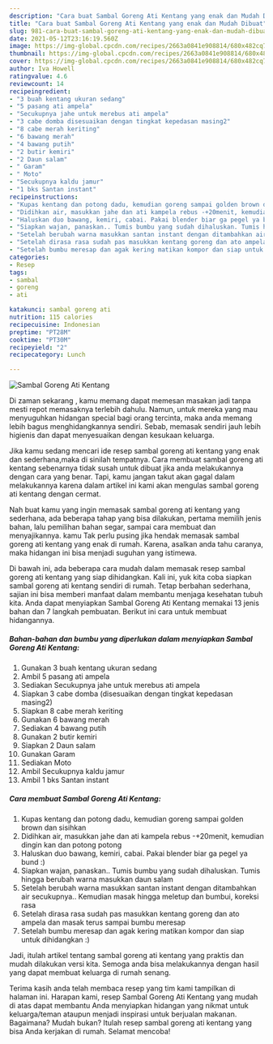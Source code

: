 ```yaml
---
description: "Cara buat Sambal Goreng Ati Kentang yang enak dan Mudah Dibuat"
title: "Cara buat Sambal Goreng Ati Kentang yang enak dan Mudah Dibuat"
slug: 981-cara-buat-sambal-goreng-ati-kentang-yang-enak-dan-mudah-dibuat
date: 2021-05-12T23:16:19.560Z
image: https://img-global.cpcdn.com/recipes/2663a0841e908814/680x482cq70/sambal-goreng-ati-kentang-foto-resep-utama.jpg
thumbnail: https://img-global.cpcdn.com/recipes/2663a0841e908814/680x482cq70/sambal-goreng-ati-kentang-foto-resep-utama.jpg
cover: https://img-global.cpcdn.com/recipes/2663a0841e908814/680x482cq70/sambal-goreng-ati-kentang-foto-resep-utama.jpg
author: Iva Howell
ratingvalue: 4.6
reviewcount: 14
recipeingredient:
- "3 buah kentang ukuran sedang"
- "5 pasang ati ampela"
- "Secukupnya jahe untuk merebus ati ampela"
- "3 cabe domba disesuaikan dengan tingkat kepedasan masing2"
- "8 cabe merah keriting"
- "6 bawang merah"
- "4 bawang putih"
- "2 butir kemiri"
- "2 Daun salam"
- " Garam"
- " Moto"
- "Secukupnya kaldu jamur"
- "1 bks Santan instant"
recipeinstructions:
- "Kupas kentang dan potong dadu, kemudian goreng sampai golden brown dan sisihkan"
- "Didihkan air, masukkan jahe dan ati kampela rebus -+20menit, kemudian dingin kan dan potong potong"
- "Haluskan duo bawang, kemiri, cabai. Pakai blender biar ga pegel ya bund :)"
- "Siapkan wajan, panaskan.. Tumis bumbu yang sudah dihaluskan. Tumis hingga berubah warna masukkan daun salam"
- "Setelah berubah warna masukkan santan instant dengan ditambahkan air secukupnya.. Kemudian masak hingga meletup dan bumbui, koreksi rasa"
- "Setelah dirasa rasa sudah pas masukkan kentang goreng dan ato ampela dan masak terus sampai bumbu meresap"
- "Setelah bumbu meresap dan agak kering matikan kompor dan siap untuk dihidangkan :)"
categories:
- Resep
tags:
- sambal
- goreng
- ati

katakunci: sambal goreng ati 
nutrition: 115 calories
recipecuisine: Indonesian
preptime: "PT28M"
cooktime: "PT30M"
recipeyield: "2"
recipecategory: Lunch

---
```



![Sambal Goreng Ati Kentang](https://img-global.cpcdn.com/recipes/2663a0841e908814/680x482cq70/sambal-goreng-ati-kentang-foto-resep-utama.jpg)

Di zaman  sekarang , kamu memang dapat memesan masakan jadi tanpa mesti repot memasaknya terlebih dahulu. Namun, untuk mereka yang mau menyuguhkan hidangan special bagi orang tercinta, maka anda memang lebih bagus menghidangkannya sendiri. Sebab, memasak sendiri jauh lebih higienis dan dapat menyesuaikan dengan kesukaan keluarga.

Jika kamu sedang mencari ide resep sambal goreng ati kentang yang enak dan sederhana,maka di sinilah tempatnya. Cara membuat sambal goreng ati kentang  sebenarnya tidak susah untuk dibuat jika anda melakukannya dengan cara yang benar. Tapi, kamu jangan takut akan gagal dalam melakukannya 
karena dalam artikel ini kami akan mengulas sambal goreng ati kentang dengan cermat.  



Nah buat kamu yang ingin memasak sambal goreng ati kentang yang sederhana, ada beberapa tahap yang bisa dilakukan, pertama memilih jenis bahan, lalu pemilihan bahan segar, sampai cara membuat dan menyajikannya. kamu Tak perlu pusing jika hendak memasak sambal goreng ati kentang yang enak di rumah. Karena, asalkan anda  tahu caranya, maka hidangan ini bisa menjadi suguhan yang istimewa.

Di bawah ini, ada beberapa cara mudah dalam memasak resep sambal goreng ati kentang yang siap dihidangkan. Kali ini, yuk kita coba siapkan sambal goreng ati kentang sendiri di rumah. Tetap berbahan sederhana, sajian ini bisa memberi manfaat dalam membantu menjaga kesehatan tubuh kita. Anda dapat menyiapkan Sambal Goreng Ati Kentang memakai 13 jenis bahan dan 7 langkah pembuatan. Berikut ini cara untuk membuat hidangannya.

<!--inarticleads1-->

##### Bahan-bahan dan bumbu yang diperlukan dalam menyiapkan Sambal Goreng Ati Kentang:

1. Gunakan 3 buah kentang ukuran sedang
1. Ambil 5 pasang ati ampela
1. Sediakan Secukupnya jahe untuk merebus ati ampela
1. Siapkan 3 cabe domba (disesuaikan dengan tingkat kepedasan masing2)
1. Siapkan 8 cabe merah keriting
1. Gunakan 6 bawang merah
1. Sediakan 4 bawang putih
1. Gunakan 2 butir kemiri
1. Siapkan 2 Daun salam
1. Gunakan  Garam
1. Sediakan  Moto
1. Ambil Secukupnya kaldu jamur
1. Ambil 1 bks Santan instant




<!--inarticleads2-->

##### Cara membuat Sambal Goreng Ati Kentang:

1. Kupas kentang dan potong dadu, kemudian goreng sampai golden brown dan sisihkan
1. Didihkan air, masukkan jahe dan ati kampela rebus -+20menit, kemudian dingin kan dan potong potong
1. Haluskan duo bawang, kemiri, cabai. Pakai blender biar ga pegel ya bund :)
1. Siapkan wajan, panaskan.. Tumis bumbu yang sudah dihaluskan. Tumis hingga berubah warna masukkan daun salam
1. Setelah berubah warna masukkan santan instant dengan ditambahkan air secukupnya.. Kemudian masak hingga meletup dan bumbui, koreksi rasa
1. Setelah dirasa rasa sudah pas masukkan kentang goreng dan ato ampela dan masak terus sampai bumbu meresap
1. Setelah bumbu meresap dan agak kering matikan kompor dan siap untuk dihidangkan :)




Jadi, itulah artikel tentang  sambal goreng ati kentang  yang praktis dan mudah dilakukan versi kita. Semoga anda bisa melakukannya dengan hasil yang dapat membuat keluarga di rumah senang. 

Terima kasih anda telah membaca resep yang tim kami tampilkan di halaman ini. Harapan kami, resep  Sambal Goreng Ati Kentang yang mudah di atas dapat membantu Anda menyiapkan hidangan yang nikmat untuk keluarga/teman ataupun menjadi inspirasi untuk berjualan makanan. Bagaimana? Mudah bukan? Itulah resep sambal goreng ati kentang yang bisa Anda kerjakan di rumah. Selamat mencoba!

